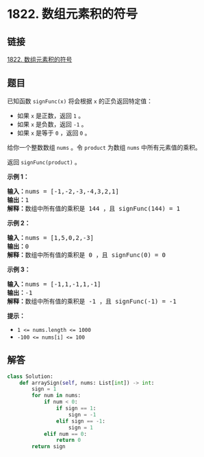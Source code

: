 # 1822. 数组元素积的符号

## 链接

[1822. 数组元素积的符号](https://leetcode.cn/problems/sign-of-the-product-of-an-array/description/?company_slug=microsoft)

## 题目

已知函数 `signFunc(x)` 将会根据 `x` 的正负返回特定值：

* 如果 `x` 是正数，返回 `1` 。
* 如果 `x` 是负数，返回 `-1` 。
* 如果 `x` 是等于 `0` ，返回 `0` 。

给你一个整数数组 `nums` 。令 `product` 为数组 `nums` 中所有元素值的乘积。

返回 `signFunc(product)` 。

**示例 1：**

<pre><strong>输入：</strong>nums = [-1,-2,-3,-4,3,2,1]
<strong>输出：</strong>1
<strong>解释：</strong>数组中所有值的乘积是 144 ，且 signFunc(144) = 1
</pre>

**示例 2：**

<pre><strong>输入：</strong>nums = [1,5,0,2,-3]
<strong>输出：</strong>0
<strong>解释：</strong>数组中所有值的乘积是 0 ，且 signFunc(0) = 0
</pre>

**示例 3：**

<pre><strong>输入：</strong>nums = [-1,1,-1,1,-1]
<strong>输出：</strong>-1
<strong>解释：</strong>数组中所有值的乘积是 -1 ，且 signFunc(-1) = -1
</pre>

**提示：**

* `1 <= nums.length <= 1000`
* `-100 <= nums[i] <= 100`

## 解答

```python
class Solution:
    def arraySign(self, nums: List[int]) -> int:
        sign = 1
        for num in nums:
            if num < 0:
                if sign == 1:
                    sign = -1
                elif sign == -1:
                    sign = 1
            elif num == 0:
                return 0
        return sign
```
